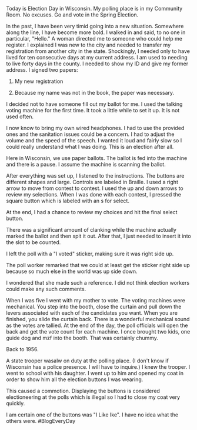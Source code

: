 <html><body><p>Today is Election Day in Wisconsin. My polling place is in my Community Room. No excuses. Go and vote in the Spring Election.

In the past, I have been very timid going into a new situation. Somewhere along the line, I have become more bold. I walked in and said, to no one in particular, "Hello." A woman directed me to someone who could help me register. I explained I was new to the city and needed to transfer my registration from another city in the state. Shockingly, I needed only to have lived for ten consecutive days at my current address. I am used to needing to live forty days in the county. I needed to show my ID and give my former address. I signed two papers:

</p><ol>
<li>My new registration</li>
<li><p>Because my name was not in the book, the paper was necessary.</p></li>
</ol>

<p>I decided not to have someone fill out my ballot for me. I used the talking voting machine for the first time. It took a little while to set it up. It is not used often.

I now know to bring my own wired headphones. I had to use the provided ones and the sanitation issues could be a concern. I had to adjust the volume and the speed of the speech. I wanted it loud and fairly slow so I could really understand what I was doing. This is an election after all.

Here in Wisconsin, we use paper ballots. The ballot is fed into the machine and there is a pause. I assume the machine is scanning the ballot.

After everything was set up, I listened to the instructions. The buttons are different shapes and large. Controls are labeled in Braille. I used a right arrow to move from contest to contest. I used the up and down arrows to review my selections. When I was done with each contest, I pressed the square button which is labeled with an s for select.

At the end, I had a chance to review my choices and hit the final select button.

There was a significant amount of clanking while the machine actually marked the ballot and then spit it out. After that, I just needed to insert it into the slot to be counted.

I left the poll with a "I voted" sticker, making sure it was right side up.

The poll worker remarked that we could at least get the sticker right side up because so much else in the world was up side down.

I wondered that she made such a reference. I did not think election workers could make any such comments.

When I was five I went with my mother to vote. The voting machines were mechanical. You step into the booth, close the curtain and pull down the levers associated with each of the candidates you want. When you are finished, you slide the curtain back. There is a wonderful mechanical sound as the votes are tallied. At the end of the day, the poll officials will open the back and get the vote count for each machine. I once brought two kids, one guide dog and mzf into the booth. That was certainly chummy.

Back to 1956.

A state trooper wasalw on duty at the polling place. (I don't know if Wisconsin has a police presence. I will have to inquire.) I knew the trooper. I went to school with his daughter. I went up to him and opened my coat in order to show him all the election buttons I was wearing.

This caused a commotion. Displaying the buttons is considered electioneering at the polls which is illegal so I had to close my coat very quickly.

I am certain one of the buttons was "I Like Ike". I have no idea what the others were. #BlogEveryDay</p></body></html>